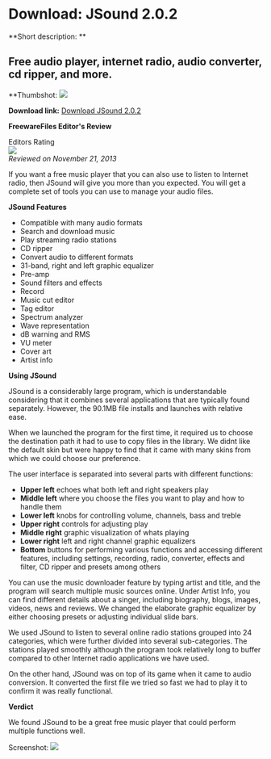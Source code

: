 # Download: JSound 2.0.2

**Short description: **

## Free audio player, internet radio, audio converter, cd ripper, and more.

  
**Thumbshot: ![](http://www.freewarefiles.com/screenshot/jsound_md.jpg)   
  
**Download link:** [Download JSound 2.0.2](http://freewares.boysofts.com/JSound_program_94231.html)  
  

**FreewareFiles Editor's Review**  
  

Editors Rating  
![](http://www.freewarefiles.com/images/rating/4.5.gif)  
_Reviewed on November 21, 2013_  
  
If you want a free music player that you can also use to listen to Internet
radio, then JSound will give you more than you expected. You will get a
complete set of tools you can use to manage your audio files.

**JSound Features**

  * Compatible with many audio formats 
  * Search and download music 
  * Play streaming radio stations 
  * CD ripper 
  * Convert audio to different formats 
  * 31-band, right and left graphic equalizer 
  * Pre-amp 
  * Sound filters and effects 
  * Record 
  * Music cut editor 
  * Tag editor 
  * Spectrum analyzer 
  * Wave representation 
  * dB warning and RMS 
  * VU meter 
  * Cover art 
  * Artist info 

**Using JSound**

JSound is a considerably large program, which is understandable considering
that it combines several applications that are typically found separately.
However, the 90.1MB file installs and launches with relative ease.

When we launched the program for the first time, it required us to choose the
destination path it had to use to copy files in the library. We didnt like the
default skin but were happy to find that it came with many skins from which we
could choose our preference.

The user interface is separated into several parts with different functions:

  * **Upper left** echoes what both left and right speakers play 
  * **Middle left** where you choose the files you want to play and how to handle them 
  * **Lower left** knobs for controlling volume, channels, bass and treble 
  * **Upper right** controls for adjusting play 
  * **Middle right** graphic visualization of whats playing 
  * **Lower right** left and right channel graphic equalizers 
  * **Bottom** buttons for performing various functions and accessing different features, including settings, recording, radio, converter, effects and filter, CD ripper and presets among others 

You can use the music downloader feature by typing artist and title, and the
program will search multiple music sources online. Under Artist Info, you can
find different details about a singer, including biography, blogs, images,
videos, news and reviews. We changed the elaborate graphic equalizer by either
choosing presets or adjusting individual slide bars.

We used JSound to listen to several online radio stations grouped into 24
categories, which were further divided into several sub-categories. The
stations played smoothly although the program took relatively long to buffer
compared to other Internet radio applications we have used.

On the other hand, JSound was on top of its game when it came to audio
conversion. It converted the first file we tried so fast we had to play it to
confirm it was really functional.

**Verdict**

We found JSound to be a great free music player that could perform multiple
functions well.

  
  
Screenshot: ![](http://www.freewarefiles.com/screenshot/jsound.jpg)


